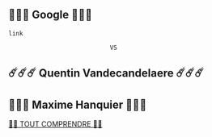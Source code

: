 ## 🦖🐣🦕 Google 🦖🐣🦕
`link`
 
 								VS
 
## ☄️☄️☄️ Quentin Vandecandelaere ☄️☄️☄️
## 🌋🌋🌋 Maxime Hanquier 🌋🌋🌋



[🔮🔮 TOUT COMPRENDRE 🔮🔮](https://vimeo.com/121005803)

